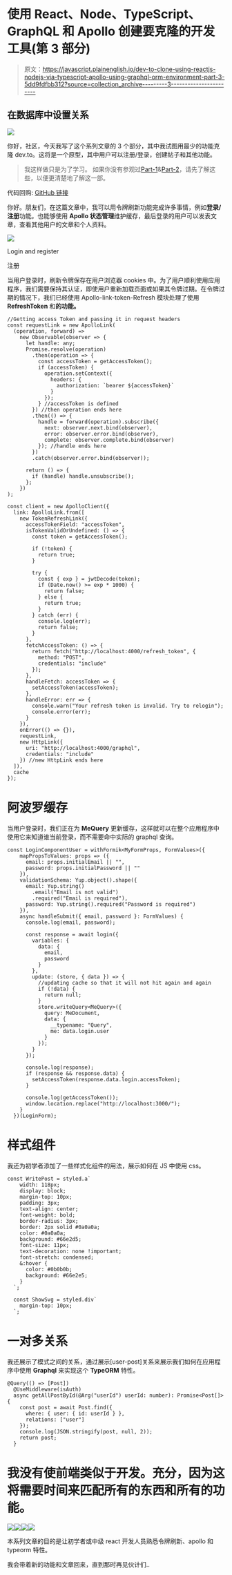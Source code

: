 # 使用 React、Node、TypeScript、GraphQL 和 Apollo 创建要克隆的开发工具(第 3 部分)

> 原文：<https://javascript.plainenglish.io/dev-to-clone-using-reactjs-nodejs-via-typescript-apollo-using-graphql-orm-environment-part-3-5dd9fdfbb312?source=collection_archive---------3----------------------->

## 在数据库中设置关系

![](img/812aca8e193b5bda7b23dd2efa393f71.png)

你好，社区，今天我写了这个系列文章的 3 个部分，其中我试图用最少的功能克隆 dev.to。这将是一个原型，其中用户可以注册/登录，创建帖子和其他功能。

> 我这样做只是为了学习。
> 如果你没有参观过[Part-1](https://medium.com/@vinodc45/dev-to-clone-using-reactjs-nodejs-via-typescript-apollo-using-graphql-orm-environment-part-1-cf83f65e795d)&[Part-2](https://medium.com/@vinodc45/dev-to-clone-using-reactjs-nodejs-via-typescript-apollo-using-refreshtoken-authentication-99fa89d567e9)，请先了解这些，以便更清楚地了解这一部。

代码回购: [GitHub 链接](https://github.com/vinodchauhan7/dev.to-clone/tree/master)

你好。朋友们，在这篇文章中，我可以用令牌刷新功能完成许多事情，例如**登录/注册**功能。也能够使用 **Apollo 状态管理**维护缓存，最后登录的用户可以发表文章，查看其他用户的文章和个人资料。

![](img/dfb7596da2e6e0d1047488e7e078b82d.png)

Login and register

注册

当用户登录时，刷新令牌保存在用户浏览器 cookies 中。为了用户顺利使用应用程序，我们需要保持其认证，即使用户重新加载页面或如果其令牌过期。在令牌过期的情况下，我们已经使用 Apollo-link-token-Refresh 模块处理了使用 **RefreshToken** 和**的功能。**

```
//Getting access Token and passing it in request headers
const requestLink = new ApolloLink(
  (operation, forward) =>
    new Observable(observer => {
      let handle: any;
      Promise.resolve(operation)
        .then(operation => {
          const accessToken = getAccessToken();
          if (accessToken) {
            operation.setContext({
              headers: {
                authorization: `bearer ${accessToken}`
              }
            });
          } //accessToken is defined
        }) //then operation ends here
        .then(() => {
          handle = forward(operation).subscribe({
            next: observer.next.bind(observer),
            error: observer.error.bind(observer),
            complete: observer.complete.bind(observer)
          }); //handle ends here
        })
        .catch(observer.error.bind(observer));

      return () => {
        if (handle) handle.unsubscribe();
      };
    })
);

const client = new ApolloClient({
  link: ApolloLink.from([
    new TokenRefreshLink({
      accessTokenField: "accessToken",
      isTokenValidOrUndefined: () => {
        const token = getAccessToken();

        if (!token) {
          return true;
        }

        try {
          const { exp } = jwtDecode(token);
          if (Date.now() >= exp * 1000) {
            return false;
          } else {
            return true;
          }
        } catch (err) {
          console.log(err);
          return false;
        }
      },
      fetchAccessToken: () => {
        return fetch("http://localhost:4000/refresh_token", {
          method: "POST",
          credentials: "include"
        });
      },
      handleFetch: accessToken => {
        setAccessToken(accessToken);
      },
      handleError: err => {
        console.warn("Your refresh token is invalid. Try to relogin");
        console.error(err);
      }
    }),
    onError(() => {}),
    requestLink,
    new HttpLink({
      uri: "http://localhost:4000/graphql",
      credentials: "include"
    }) //new HttpLink ends here
  ]),
  cache
});
```

# 阿波罗缓存

当用户登录时，我们正在为 **MeQuery** 更新缓存，这样就可以在整个应用程序中使用它来知道谁当前登录，而不需要命中实际的 graphql 查询。

```
const LoginComponentUser = withFormik<MyFormProps, FormValues>({
    mapPropsToValues: props => ({
      email: props.initialEmail || "",
      password: props.initialPassword || ""
    }),
    validationSchema: Yup.object().shape({
      email: Yup.string()
        .email("Email is not valid")
        .required("Email is required"),
      password: Yup.string().required("Password is required")
    }),
    async handleSubmit({ email, password }: FormValues) {
      console.log(email, password);

      const response = await login({
        variables: {
          data: {
            email,
            password
          }
        },
        update: (store, { data }) => {
          //updating cache so that it will not hit again and again
          if (!data) {
            return null;
          }
          store.writeQuery<MeQuery>({
            query: MeDocument,
            data: {
              __typename: "Query",
              me: data.login.user
            }
          });
        }
      });

      console.log(response);
      if (response && response.data) {
        setAccessToken(response.data.login.accessToken);
      }

      console.log(getAccessToken());
      window.location.replace("http://localhost:3000/");
    }
  })(LoginForm);
```

# 样式组件

我还为初学者添加了一些样式化组件的用法，展示如何在 JS 中使用 css。

```
const WritePost = styled.a`
    width: 118px;
    display: block;
    margin-top: 10px;
    padding: 3px;
    text-align: center;
    font-weight: bold;
    border-radius: 3px;
    border: 2px solid #0a0a0a;
    color: #0a0a0a;
    background: #66e2d5;
    font-size: 11px;
    text-decoration: none !important;
    font-stretch: condensed;
    &:hover {
      color: #0b0b0b;
      background: #66e2e5;
    }
  `;

  const ShowSvg = styled.div`
    margin-top: 10px;
  `;
```

# 一对多关系

我还展示了模式之间的关系，通过展示[user-post]关系来展示我们如何在应用程序中使用 **Graphql** 来实现这个 **TypeORM** 特性。

```
@Query(() => [Post])
  @UseMiddleware(isAuth)
  async getAllPostById(@Arg("userId") userId: number): Promise<Post[]> {
    const post = await Post.find({
      where: { user: { id: userId } },
      relations: ["user"]
    });
    console.log(JSON.stringify(post, null, 2));
    return post;
  }
```

# 我没有使前端类似于开发。充分，因为这将需要时间来匹配所有的东西和所有的功能。

![](img/ac0da7f5f3bfecc3cfe4e7217be5d101.png)![](img/2e848ba1832dc7d2dbae2ca2c68f42c2.png)![](img/87140b3ea3e26174684fb4888b996c5b.png)![](img/c9cea76dccc5d613fbeb0045ef11cff8.png)

本系列文章的目的是让初学者或中级 react 开发人员熟悉令牌刷新、apollo 和 typeorm 特性。

我会带着新的功能和文章回来，直到那时再见伙计们..